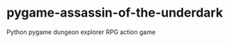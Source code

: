 pygame-assassin-of-the-underdark
================================

Python pygame dungeon explorer RPG action game
